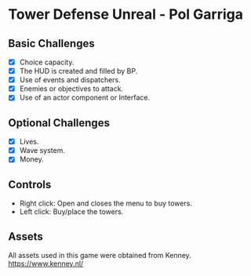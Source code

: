 # Tower Defense Unreal - Pol Garriga
## Basic Challenges

- [x] Choice capacity.
- [x] The HUD is created and filled by BP.
- [x] Use of events and dispatchers.
- [x] Enemies or objectives to attack.
- [x] Use of an actor component or Interface.

## Optional Challenges

- [x] Lives.
- [x] Wave system.
- [x] Money.

## Controls

- Right click: Open and closes the menu to buy towers.
- Left click: Buy/place the towers. 

## Assets

All assets used in this game were obtained from Kenney.
https://www.kenney.nl/